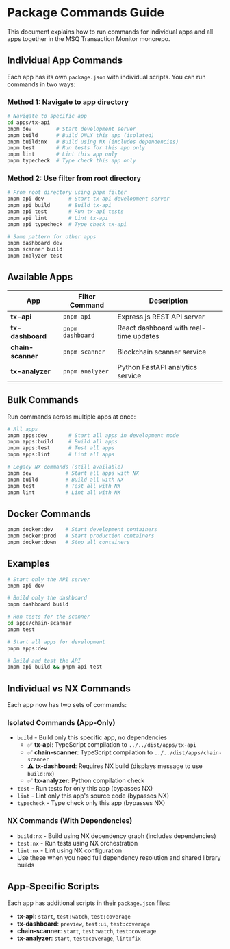 # Package Commands Guide

This document explains how to run commands for individual apps and all apps together in the MSQ Transaction Monitor monorepo.

## Individual App Commands

Each app has its own `package.json` with individual scripts. You can run commands in two ways:

### Method 1: Navigate to app directory
```bash
# Navigate to specific app
cd apps/tx-api
pnpm dev        # Start development server
pnpm build      # Build ONLY this app (isolated)
pnpm build:nx   # Build using NX (includes dependencies)
pnpm test       # Run tests for this app only
pnpm lint       # Lint this app only
pnpm typecheck  # Type check this app only
```

### Method 2: Use filter from root directory
```bash
# From root directory using pnpm filter
pnpm api dev        # Start tx-api development server
pnpm api build      # Build tx-api
pnpm api test       # Run tx-api tests
pnpm api lint       # Lint tx-api
pnpm api typecheck  # Type check tx-api

# Same pattern for other apps
pnpm dashboard dev
pnpm scanner build
pnpm analyzer test
```

## Available Apps

| App | Filter Command | Description |
|-----|----------------|-------------|
| **tx-api** | `pnpm api` | Express.js REST API server |
| **tx-dashboard** | `pnpm dashboard` | React dashboard with real-time updates |
| **chain-scanner** | `pnpm scanner` | Blockchain scanner service |
| **tx-analyzer** | `pnpm analyzer` | Python FastAPI analytics service |

## Bulk Commands

Run commands across multiple apps at once:

```bash
# All apps
pnpm apps:dev       # Start all apps in development mode
pnpm apps:build     # Build all apps
pnpm apps:test      # Test all apps
pnpm apps:lint      # Lint all apps

# Legacy NX commands (still available)
pnpm dev           # Start all apps with NX
pnpm build         # Build all with NX
pnpm test          # Test all with NX
pnpm lint          # Lint all with NX
```

## Docker Commands

```bash
pnpm docker:dev    # Start development containers
pnpm docker:prod   # Start production containers
pnpm docker:down   # Stop all containers
```

## Examples

```bash
# Start only the API server
pnpm api dev

# Build only the dashboard
pnpm dashboard build

# Run tests for the scanner
cd apps/chain-scanner
pnpm test

# Start all apps for development
pnpm apps:dev

# Build and test the API
pnpm api build && pnpm api test
```

## Individual vs NX Commands

Each app now has two sets of commands:

### Isolated Commands (App-Only)
- `build` - Build only this specific app, no dependencies
  - ✅ **tx-api**: TypeScript compilation to `../../dist/apps/tx-api`
  - ✅ **chain-scanner**: TypeScript compilation to `../../dist/apps/chain-scanner`
  - ⚠️ **tx-dashboard**: Requires NX build (displays message to use `build:nx`)
  - ✅ **tx-analyzer**: Python compilation check
- `test` - Run tests for only this app (bypasses NX)
- `lint` - Lint only this app's source code (bypasses NX)
- `typecheck` - Type check only this app (bypasses NX)

### NX Commands (With Dependencies)
- `build:nx` - Build using NX dependency graph (includes dependencies)
- `test:nx` - Run tests using NX orchestration
- `lint:nx` - Lint using NX configuration
- Use these when you need full dependency resolution and shared library builds

## App-Specific Scripts

Each app has additional scripts in their `package.json` files:

- **tx-api**: `start`, `test:watch`, `test:coverage`
- **tx-dashboard**: `preview`, `test:ui`, `test:coverage`
- **chain-scanner**: `start`, `test:watch`, `test:coverage`
- **tx-analyzer**: `start`, `test:coverage`, `lint:fix`